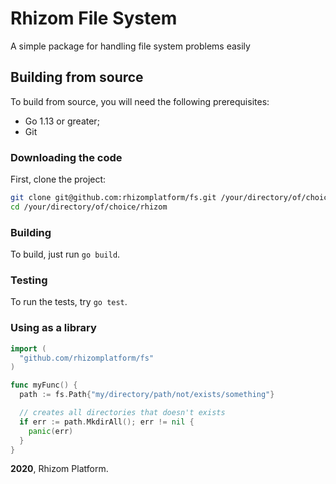 # Rhizom File System

A simple package for handling file system problems easily

## Building from source

To build from source, you will need the following prerequisites:

- Go 1.13 or greater;
- Git

### Downloading the code

First, clone the project:

```bash
git clone git@github.com:rhizomplatform/fs.git /your/directory/of/choice/rhizom
cd /your/directory/of/choice/rhizom
```

### Building

To build, just run `go build`.

### Testing

To run the tests, try `go test`.

### Using as a library

```go
import (
  "github.com/rhizomplatform/fs"
)

func myFunc() {
  path := fs.Path{"my/directory/path/not/exists/something"}

  // creates all directories that doesn't exists
  if err := path.MkdirAll(); err != nil {
    panic(err)
  }
}

```

**2020**, Rhizom Platform.